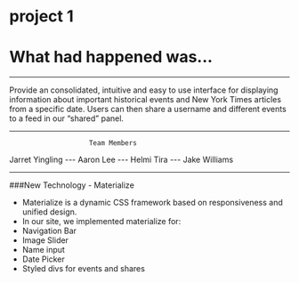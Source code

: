# project 1 
# What had happened was...

---

Provide an consolidated, intuitive and easy to use interface for displaying information about important historical events and New York Times articles from a specific date. 
Users can then share a username and different events to a feed in our “shared” panel. 

---
						Team Members
Jarret Yingling		---   Aaron Lee		---  Helmi Tira	 ---	  Jake Williams

---

###New Technology - Materialize

* Materialize is a dynamic CSS framework based on responsiveness and unified design. 
* In our site, we implemented materialize for:
* Navigation Bar
* Image Slider
* Name input
* Date Picker
* Styled divs for events and shares
